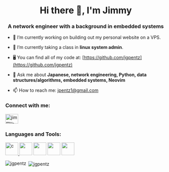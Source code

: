 <h1 align="center"> Hi there 👋, I'm Jimmy</h1>

<h3 align="center">A network engineer with a background in embedded systems</h3>

- 🔭 I’m currently working on building out my personal website on a VPS.
  
- 🌱 I’m currently taking a class in **linux system admin**.
  
- 🖥️ You can find all of my code at: [https://github.com/jgpentz](https://github.com/jgpentz)
  
- 💬 Ask me about **Japanese, network engineering, Python, data structures/algorithms, embedded systems, Neovim**
  
- 📫 How to reach me: jpentz1@gmail.com
  
<h3 align="left">Connect with me:</h3>
<p align="left">
<a href="https://linkedin.com/in/jimmypentz" target="blank"><img align="center" src="https://cdn.jsdelivr.net/npm/simple-icons@3.0.1/icons/linkedin.svg" alt="jimmy-pentz" height="30" width="40" /></a>
</p>

<h3 align="left">Languages and Tools:</h3>
<p align="left"> <a href="https://www.w3schools.com/c/" target="_blank"> <img src="https://raw.githubusercontent.com/jmnote/z-icons/master/svg/c.svg" alt="c" width="40" height="40"/> </a> 
<a href="https://www.python.org"><img src="https://raw.githubusercontent.com/jmnote/z-icons/master/svg/python.svg" width="40" height="40"/></a>
<a href="https://go.dev/"><img src="https://raw.githubusercontent.com/jmnote/z-icons/master/svg/go.svg" width="40" height="40"/></a>
<a href="https://neovim.io/"><img src="https://www.vectorlogo.zone/logos/neovimio/neovimio-icon.svg" width="40" height="40"/></a>
<a href="https://www.typescriptlang.org/"><img src="https://www.vectorlogo.zone/logos/typescriptlang/typescriptlang-icon.svg" width="40" height="40"/></a>

<p><img align="left" src="https://github-readme-stats.vercel.app/api/top-langs?username=jgpentz&show_icons=true&locale=en&langs_count=7&layout=compact&theme=vue&hide=html,scss,css" alt="jgpentz" /></p>
<p>&nbsp;<img align="center" src="https://github-readme-stats.vercel.app/api?username=jgpentz&show_icons=true&locale=en&theme=vue&hide=prs,issues" alt="jgpentz" /></p>
